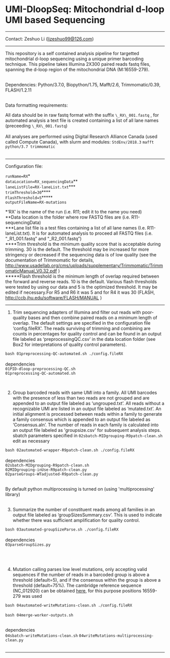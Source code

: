 # UMI-DloopSeq: Mitochondrial d-loop UMI based Sequencing

--------------

Contact: Zeshuo Li (lizeshuo99@126.com)

--------------

This repository is a self contained analysis pipeline for targetted mitochondrial d-loop sequencing using a unique primer barcoding technique.  This pipeline takes Illumina 2X300 paired reads fastq files, spanning the d-loop region of the mitochondrial DNA (M:16559-279).  

<br>
Dependencies: Python/3.7.0, Biopython/1.75, Mafft/2.6, Trimmomatic/0.39, FLASH/1.2.11
<br><br>

Data formatting requirements: <br>

All data should be in raw fastq format with the suffix `\_RX\_001.fastq` , for automated analysis a text file is created containing a list of all lane names (preceeding `\_RX\_001.fastq`)
<br><br>
All analyses are performed using Digital Research Alliance Canada (used called Compute Canada), with slurm and modules:
`StdEnv/2018.3`
`mafft python/3.7 trimmomatic`
<br><br>

----------------------


Configuration file:

`runName=RX`\*<br>
`dataLocation=RX_sequencingData`\*\*<br>
`laneListFile=RX-laneList.txt`\*\*\*<br>
`trimThreshold=30`\*\*\*\*<br>
`FlashThreshold=5`*****<br>
`outputFileName=RX-mutations`

\*‘RX’ is the name of the run (i.e. R11; edit it to the name you need)<br>
\*\*Data location is the folder where row FASTQ files are (i.e. R11-sequencingData)<br>
\*\*\*Lane list file is a test files containing a list of all lane names (I.e. R11-laneList.txt). It is for automated analysis to proceed all FASTQ files (i.e. “_R1_001.fastq” and “_R2_001.fastq”)<br>
\*\*\*\*Trim threshold is the minimum quality score that is acceptable during trimming. 30 is the default. The threshold may be increased for more stringency or decreased if the sequencing data is of low quality (see the documentation of Trimmomatic for details, http://www.usadellab.org/cms/uploads/supplementary/Trimmomatic/TrimmomaticManual_V0.32.pdf )<br>
\*\*\*\*\*Flash threshold is the minimum length of overlap required between the forward and reverse reads. 10 is the default. Various flash thresholds were tested by using our data and 5 is the optimized threshold. It may be edited if necessary.For R5 and R6 it was 5 and for R4 it was 30 (FLASH, http://ccb.jhu.edu/software/FLASH/MANUAL )<br>

----------------------


1. Trim sequencing adapters of Illumina and filter out reads with poor-quality bases and then combine paired reads on a minimum length of overlap. The default settings are specified in the configuration file ‘config.fileRX’. The reads surviving of trimming and combining are counts in percentages for quality control and can be found in an output file labeled as ‘preprocessingQC.csv’ in the data location folder (see Box2 for interpretations of quality control parameters).


  `bash 01preprocessing-QC-automated.sh ./config.fileRX`
<br><br>
dependencies<br>
`01PID-dloop-preprocessing-QC.sh`<br>
`01preprocessing-QC-automated.sh`<br>

<br>

2. Group barcoded reads with same UMI into a family. All UMI barcodes with the presence of less than two reads are not grouped and are appended to an output file labeled as ‘ungrouped.txt’. All reads without a recognizable UMI are listed in an output file labeled as ‘mutated.txt’.  An initial alignment is processed between reads within a family to generate a family consensus which is appended to an output file labeled as ‘Consensus.aln’. The number of reads in each family is calculated into an output file labeled as 'groupsize.csv' for subsequent analysis steps. <br>
sbatch parameters specified in `02sbatch-MIDgrouping-R9patch-clean.sh` edit as necessary

  `bash 02automated-wrapper-R9patch-clean.sh ./config.fileRX`
<br><br>
dependencies<br>
`02sbatch-MIDgrouping-R9patch-clean.sh`<br>
`02MIDgrouping-inUse-R9patch-clean.py`<br>
`02parseGroups-WTadjusted-R9patch-clean.py`<br><br>

By default python multiprocessing is turned on (using 'multiprocessing' library)
<br><br>

3. Summarize the number of constituent reads among all families in an output file labeled as ‘groupSizesSummary.csv’. This is used to indicate whether there was sufficient amplification for quality control.

  `bash 03automated-groupSizeParse.sh ./config.fileRX`
<br><br>
dependencies<br>
`03parseGroupSizes.py`


<br><br>

4. Mutation calling parses low level mutations, only accepting valid sequences if the number of reads in a barcoded group is above a threshold (default=5), and if the consensus within the group is above a threshold (default=75%).  The cambridge reference sequence (NC_012920) can be obtained [here](https://www.ncbi.nlm.nih.gov/nuccore/251831106), for this purpose positions 16559-279 was used

  `bash 04automated-writeMutations-clean.sh ./config.fileRX`<br><br>
  `bash 04merge-worker-outputs.sh`<br><br>
  
dependencies<br>
`04sbatch-writeMutations-clean.sh`
`04writeMutations-multiprocessing-clean.py`
<br><br>

--------------------


